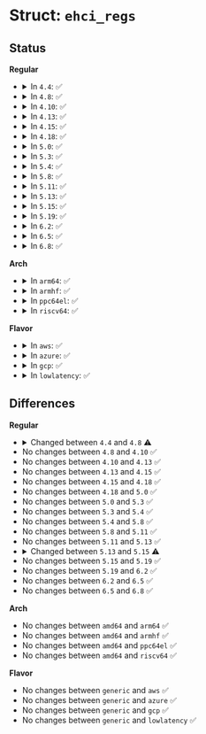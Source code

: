 # Struct: <code>ehci_regs</code>

## Status
<b>Regular</b>
<ul>
<li>
<details>
<summary>In <code>4.4</code>: ✅</summary>

```c
struct ehci_regs {
    u32 command;
    u32 status;
    u32 intr_enable;
    u32 frame_index;
    u32 segment;
    u32 frame_list;
    u32 async_next;
    u32 reserved1[2];
    u32 txfill_tuning;
    u32 reserved2[6];
    u32 configured_flag;
    u32 port_status[0];
    u32 reserved3[9];
    u32 usbmode;
    u32 reserved4[6];
    u32 hostpc[1];
    u32 reserved5[16];
    u32 usbmode_ex;
};
```
</details>
</li>
<li>
<details>
<summary>In <code>4.8</code>: ✅</summary>

```c
struct ehci_regs {
    u32 command;
    u32 status;
    u32 intr_enable;
    u32 frame_index;
    u32 segment;
    u32 frame_list;
    u32 async_next;
    u32 reserved1[2];
    u32 txfill_tuning;
    u32 reserved2[6];
    u32 configured_flag;
    u32 port_status[0];
    u32 reserved3[9];
    u32 usbmode;
    u32 reserved4[6];
    u32 hostpc[0];
    u32 reserved5[17];
    u32 usbmode_ex;
};
```
</details>
</li>
<li>
<details>
<summary>In <code>4.10</code>: ✅</summary>

```c
struct ehci_regs {
    u32 command;
    u32 status;
    u32 intr_enable;
    u32 frame_index;
    u32 segment;
    u32 frame_list;
    u32 async_next;
    u32 reserved1[2];
    u32 txfill_tuning;
    u32 reserved2[6];
    u32 configured_flag;
    u32 port_status[0];
    u32 reserved3[9];
    u32 usbmode;
    u32 reserved4[6];
    u32 hostpc[0];
    u32 reserved5[17];
    u32 usbmode_ex;
};
```
</details>
</li>
<li>
<details>
<summary>In <code>4.13</code>: ✅</summary>

```c
struct ehci_regs {
    u32 command;
    u32 status;
    u32 intr_enable;
    u32 frame_index;
    u32 segment;
    u32 frame_list;
    u32 async_next;
    u32 reserved1[2];
    u32 txfill_tuning;
    u32 reserved2[6];
    u32 configured_flag;
    u32 port_status[0];
    u32 reserved3[9];
    u32 usbmode;
    u32 reserved4[6];
    u32 hostpc[0];
    u32 reserved5[17];
    u32 usbmode_ex;
};
```
</details>
</li>
<li>
<details>
<summary>In <code>4.15</code>: ✅</summary>

```c
struct ehci_regs {
    u32 command;
    u32 status;
    u32 intr_enable;
    u32 frame_index;
    u32 segment;
    u32 frame_list;
    u32 async_next;
    u32 reserved1[2];
    u32 txfill_tuning;
    u32 reserved2[6];
    u32 configured_flag;
    u32 port_status[0];
    u32 reserved3[9];
    u32 usbmode;
    u32 reserved4[6];
    u32 hostpc[0];
    u32 reserved5[17];
    u32 usbmode_ex;
};
```
</details>
</li>
<li>
<details>
<summary>In <code>4.18</code>: ✅</summary>

```c
struct ehci_regs {
    u32 command;
    u32 status;
    u32 intr_enable;
    u32 frame_index;
    u32 segment;
    u32 frame_list;
    u32 async_next;
    u32 reserved1[2];
    u32 txfill_tuning;
    u32 reserved2[6];
    u32 configured_flag;
    u32 port_status[0];
    u32 reserved3[9];
    u32 usbmode;
    u32 reserved4[6];
    u32 hostpc[0];
    u32 reserved5[17];
    u32 usbmode_ex;
};
```
</details>
</li>
<li>
<details>
<summary>In <code>5.0</code>: ✅</summary>

```c
struct ehci_regs {
    u32 command;
    u32 status;
    u32 intr_enable;
    u32 frame_index;
    u32 segment;
    u32 frame_list;
    u32 async_next;
    u32 reserved1[2];
    u32 txfill_tuning;
    u32 reserved2[6];
    u32 configured_flag;
    u32 port_status[0];
    u32 reserved3[9];
    u32 usbmode;
    u32 reserved4[6];
    u32 hostpc[0];
    u32 reserved5[17];
    u32 usbmode_ex;
};
```
</details>
</li>
<li>
<details>
<summary>In <code>5.3</code>: ✅</summary>

```c
struct ehci_regs {
    u32 command;
    u32 status;
    u32 intr_enable;
    u32 frame_index;
    u32 segment;
    u32 frame_list;
    u32 async_next;
    u32 reserved1[2];
    u32 txfill_tuning;
    u32 reserved2[6];
    u32 configured_flag;
    u32 port_status[0];
    u32 reserved3[9];
    u32 usbmode;
    u32 reserved4[6];
    u32 hostpc[0];
    u32 reserved5[17];
    u32 usbmode_ex;
};
```
</details>
</li>
<li>
<details>
<summary>In <code>5.4</code>: ✅</summary>

```c
struct ehci_regs {
    u32 command;
    u32 status;
    u32 intr_enable;
    u32 frame_index;
    u32 segment;
    u32 frame_list;
    u32 async_next;
    u32 reserved1[2];
    u32 txfill_tuning;
    u32 reserved2[6];
    u32 configured_flag;
    u32 port_status[0];
    u32 reserved3[9];
    u32 usbmode;
    u32 reserved4[6];
    u32 hostpc[0];
    u32 reserved5[17];
    u32 usbmode_ex;
};
```
</details>
</li>
<li>
<details>
<summary>In <code>5.8</code>: ✅</summary>

```c
struct ehci_regs {
    u32 command;
    u32 status;
    u32 intr_enable;
    u32 frame_index;
    u32 segment;
    u32 frame_list;
    u32 async_next;
    u32 reserved1[2];
    u32 txfill_tuning;
    u32 reserved2[6];
    u32 configured_flag;
    u32 port_status[0];
    u32 reserved3[9];
    u32 usbmode;
    u32 reserved4[6];
    u32 hostpc[0];
    u32 reserved5[17];
    u32 usbmode_ex;
};
```
</details>
</li>
<li>
<details>
<summary>In <code>5.11</code>: ✅</summary>

```c
struct ehci_regs {
    u32 command;
    u32 status;
    u32 intr_enable;
    u32 frame_index;
    u32 segment;
    u32 frame_list;
    u32 async_next;
    u32 reserved1[2];
    u32 txfill_tuning;
    u32 reserved2[6];
    u32 configured_flag;
    u32 port_status[0];
    u32 reserved3[9];
    u32 usbmode;
    u32 reserved4[6];
    u32 hostpc[0];
    u32 reserved5[17];
    u32 usbmode_ex;
};
```
</details>
</li>
<li>
<details>
<summary>In <code>5.13</code>: ✅</summary>

```c
struct ehci_regs {
    u32 command;
    u32 status;
    u32 intr_enable;
    u32 frame_index;
    u32 segment;
    u32 frame_list;
    u32 async_next;
    u32 reserved1[2];
    u32 txfill_tuning;
    u32 reserved2[6];
    u32 configured_flag;
    u32 port_status[0];
    u32 reserved3[9];
    u32 usbmode;
    u32 reserved4[6];
    u32 hostpc[0];
    u32 reserved5[17];
    u32 usbmode_ex;
};
```
</details>
</li>
<li>
<details>
<summary>In <code>5.15</code>: ✅</summary>

```c
struct ehci_regs {
    u32 command;
    u32 status;
    u32 intr_enable;
    u32 frame_index;
    u32 segment;
    u32 frame_list;
    u32 async_next;
    u32 reserved1[2];
    u32 txfill_tuning;
    u32 reserved2[6];
    u32 configured_flag;
    u32 port_status[15];
    u32 reserved3[9];
    u32 usbmode;
    u32 reserved4;
    u32 hostpc[15];
    u32 brcm_insnreg[4];
    u32 reserved5[2];
    u32 usbmode_ex;
};
```
</details>
</li>
<li>
<details>
<summary>In <code>5.19</code>: ✅</summary>

```c
struct ehci_regs {
    u32 command;
    u32 status;
    u32 intr_enable;
    u32 frame_index;
    u32 segment;
    u32 frame_list;
    u32 async_next;
    u32 reserved1[2];
    u32 txfill_tuning;
    u32 reserved2[6];
    u32 configured_flag;
    u32 port_status[15];
    u32 reserved3[9];
    u32 usbmode;
    u32 reserved4;
    u32 hostpc[15];
    u32 brcm_insnreg[4];
    u32 reserved5[2];
    u32 usbmode_ex;
};
```
</details>
</li>
<li>
<details>
<summary>In <code>6.2</code>: ✅</summary>

```c
struct ehci_regs {
    u32 command;
    u32 status;
    u32 intr_enable;
    u32 frame_index;
    u32 segment;
    u32 frame_list;
    u32 async_next;
    u32 reserved1[2];
    u32 txfill_tuning;
    u32 reserved2[6];
    u32 configured_flag;
    u32 port_status[15];
    u32 reserved3[9];
    u32 usbmode;
    u32 reserved4;
    u32 hostpc[15];
    u32 brcm_insnreg[4];
    u32 reserved5[2];
    u32 usbmode_ex;
};
```
</details>
</li>
<li>
<details>
<summary>In <code>6.5</code>: ✅</summary>

```c
struct ehci_regs {
    u32 command;
    u32 status;
    u32 intr_enable;
    u32 frame_index;
    u32 segment;
    u32 frame_list;
    u32 async_next;
    u32 reserved1[2];
    u32 txfill_tuning;
    u32 reserved2[6];
    u32 configured_flag;
    u32 port_status[15];
    u32 reserved3[9];
    u32 usbmode;
    u32 reserved4;
    u32 hostpc[15];
    u32 brcm_insnreg[4];
    u32 reserved5[2];
    u32 usbmode_ex;
};
```
</details>
</li>
<li>
<details>
<summary>In <code>6.8</code>: ✅</summary>

```c
struct ehci_regs {
    u32 command;
    u32 status;
    u32 intr_enable;
    u32 frame_index;
    u32 segment;
    u32 frame_list;
    u32 async_next;
    u32 reserved1[2];
    u32 txfill_tuning;
    u32 reserved2[6];
    u32 configured_flag;
    u32 port_status[15];
    u32 reserved3[9];
    u32 usbmode;
    u32 reserved4;
    u32 hostpc[15];
    u32 brcm_insnreg[4];
    u32 reserved5[2];
    u32 usbmode_ex;
};
```
</details>
</li>
</ul>
<b>Arch</b>
<ul>
<li>
<details>
<summary>In <code>arm64</code>: ✅</summary>

```c
struct ehci_regs {
    u32 command;
    u32 status;
    u32 intr_enable;
    u32 frame_index;
    u32 segment;
    u32 frame_list;
    u32 async_next;
    u32 reserved1[2];
    u32 txfill_tuning;
    u32 reserved2[6];
    u32 configured_flag;
    u32 port_status[0];
    u32 reserved3[9];
    u32 usbmode;
    u32 reserved4[6];
    u32 hostpc[0];
    u32 reserved5[17];
    u32 usbmode_ex;
};
```
</details>
</li>
<li>
<details>
<summary>In <code>armhf</code>: ✅</summary>

```c
struct ehci_regs {
    u32 command;
    u32 status;
    u32 intr_enable;
    u32 frame_index;
    u32 segment;
    u32 frame_list;
    u32 async_next;
    u32 reserved1[2];
    u32 txfill_tuning;
    u32 reserved2[6];
    u32 configured_flag;
    u32 port_status[0];
    u32 reserved3[9];
    u32 usbmode;
    u32 reserved4[6];
    u32 hostpc[0];
    u32 reserved5[17];
    u32 usbmode_ex;
};
```
</details>
</li>
<li>
<details>
<summary>In <code>ppc64el</code>: ✅</summary>

```c
struct ehci_regs {
    u32 command;
    u32 status;
    u32 intr_enable;
    u32 frame_index;
    u32 segment;
    u32 frame_list;
    u32 async_next;
    u32 reserved1[2];
    u32 txfill_tuning;
    u32 reserved2[6];
    u32 configured_flag;
    u32 port_status[0];
    u32 reserved3[9];
    u32 usbmode;
    u32 reserved4[6];
    u32 hostpc[0];
    u32 reserved5[17];
    u32 usbmode_ex;
};
```
</details>
</li>
<li>
<details>
<summary>In <code>riscv64</code>: ✅</summary>

```c
struct ehci_regs {
    u32 command;
    u32 status;
    u32 intr_enable;
    u32 frame_index;
    u32 segment;
    u32 frame_list;
    u32 async_next;
    u32 reserved1[2];
    u32 txfill_tuning;
    u32 reserved2[6];
    u32 configured_flag;
    u32 port_status[0];
    u32 reserved3[9];
    u32 usbmode;
    u32 reserved4[6];
    u32 hostpc[0];
    u32 reserved5[17];
    u32 usbmode_ex;
};
```
</details>
</li>
</ul>
<b>Flavor</b>
<ul>
<li>
<details>
<summary>In <code>aws</code>: ✅</summary>

```c
struct ehci_regs {
    u32 command;
    u32 status;
    u32 intr_enable;
    u32 frame_index;
    u32 segment;
    u32 frame_list;
    u32 async_next;
    u32 reserved1[2];
    u32 txfill_tuning;
    u32 reserved2[6];
    u32 configured_flag;
    u32 port_status[0];
    u32 reserved3[9];
    u32 usbmode;
    u32 reserved4[6];
    u32 hostpc[0];
    u32 reserved5[17];
    u32 usbmode_ex;
};
```
</details>
</li>
<li>
<details>
<summary>In <code>azure</code>: ✅</summary>

```c
struct ehci_regs {
    u32 command;
    u32 status;
    u32 intr_enable;
    u32 frame_index;
    u32 segment;
    u32 frame_list;
    u32 async_next;
    u32 reserved1[2];
    u32 txfill_tuning;
    u32 reserved2[6];
    u32 configured_flag;
    u32 port_status[0];
    u32 reserved3[9];
    u32 usbmode;
    u32 reserved4[6];
    u32 hostpc[0];
    u32 reserved5[17];
    u32 usbmode_ex;
};
```
</details>
</li>
<li>
<details>
<summary>In <code>gcp</code>: ✅</summary>

```c
struct ehci_regs {
    u32 command;
    u32 status;
    u32 intr_enable;
    u32 frame_index;
    u32 segment;
    u32 frame_list;
    u32 async_next;
    u32 reserved1[2];
    u32 txfill_tuning;
    u32 reserved2[6];
    u32 configured_flag;
    u32 port_status[0];
    u32 reserved3[9];
    u32 usbmode;
    u32 reserved4[6];
    u32 hostpc[0];
    u32 reserved5[17];
    u32 usbmode_ex;
};
```
</details>
</li>
<li>
<details>
<summary>In <code>lowlatency</code>: ✅</summary>

```c
struct ehci_regs {
    u32 command;
    u32 status;
    u32 intr_enable;
    u32 frame_index;
    u32 segment;
    u32 frame_list;
    u32 async_next;
    u32 reserved1[2];
    u32 txfill_tuning;
    u32 reserved2[6];
    u32 configured_flag;
    u32 port_status[0];
    u32 reserved3[9];
    u32 usbmode;
    u32 reserved4[6];
    u32 hostpc[0];
    u32 reserved5[17];
    u32 usbmode_ex;
};
```
</details>
</li>
</ul>

## Differences
<b>Regular</b>
<ul>
<li>
<details>
<summary>Changed between <code>4.4</code> and <code>4.8</code> ⚠️</summary>
<ul>
<li>
<b>Field type changed. </b>
<code>u32 hostpc[1]</code> ➡️ <code>u32 hostpc[0]</code>
</li>
<li>
<b>Field type changed. </b>
<code>u32 reserved5[16]</code> ➡️ <code>u32 reserved5[17]</code>
</li>
</ul>
</details>
</li>
<li>
No changes between <code>4.8</code> and <code>4.10</code> ✅
</li>
<li>
No changes between <code>4.10</code> and <code>4.13</code> ✅
</li>
<li>
No changes between <code>4.13</code> and <code>4.15</code> ✅
</li>
<li>
No changes between <code>4.15</code> and <code>4.18</code> ✅
</li>
<li>
No changes between <code>4.18</code> and <code>5.0</code> ✅
</li>
<li>
No changes between <code>5.0</code> and <code>5.3</code> ✅
</li>
<li>
No changes between <code>5.3</code> and <code>5.4</code> ✅
</li>
<li>
No changes between <code>5.4</code> and <code>5.8</code> ✅
</li>
<li>
No changes between <code>5.8</code> and <code>5.11</code> ✅
</li>
<li>
No changes between <code>5.11</code> and <code>5.13</code> ✅
</li>
<li>
<details>
<summary>Changed between <code>5.13</code> and <code>5.15</code> ⚠️</summary>
<ul>
<li>
<b>Field added. </b>
<code>u32 brcm_insnreg[4]</code>
</li>
<li>
<b>Field type changed. </b>
<code>u32 port_status[0]</code> ➡️ <code>u32 port_status[15]</code>
</li>
<li>
<b>Field type changed. </b>
<code>u32 reserved4[6]</code> ➡️ <code>u32 reserved4</code>
</li>
<li>
<b>Field type changed. </b>
<code>u32 hostpc[0]</code> ➡️ <code>u32 hostpc[15]</code>
</li>
<li>
<b>Field type changed. </b>
<code>u32 reserved5[17]</code> ➡️ <code>u32 reserved5[2]</code>
</li>
</ul>
</details>
</li>
<li>
No changes between <code>5.15</code> and <code>5.19</code> ✅
</li>
<li>
No changes between <code>5.19</code> and <code>6.2</code> ✅
</li>
<li>
No changes between <code>6.2</code> and <code>6.5</code> ✅
</li>
<li>
No changes between <code>6.5</code> and <code>6.8</code> ✅
</li>
</ul>
<b>Arch</b>
<ul>
<li>
No changes between <code>amd64</code> and <code>arm64</code> ✅
</li>
<li>
No changes between <code>amd64</code> and <code>armhf</code> ✅
</li>
<li>
No changes between <code>amd64</code> and <code>ppc64el</code> ✅
</li>
<li>
No changes between <code>amd64</code> and <code>riscv64</code> ✅
</li>
</ul>
<b>Flavor</b>
<ul>
<li>
No changes between <code>generic</code> and <code>aws</code> ✅
</li>
<li>
No changes between <code>generic</code> and <code>azure</code> ✅
</li>
<li>
No changes between <code>generic</code> and <code>gcp</code> ✅
</li>
<li>
No changes between <code>generic</code> and <code>lowlatency</code> ✅
</li>
</ul>
